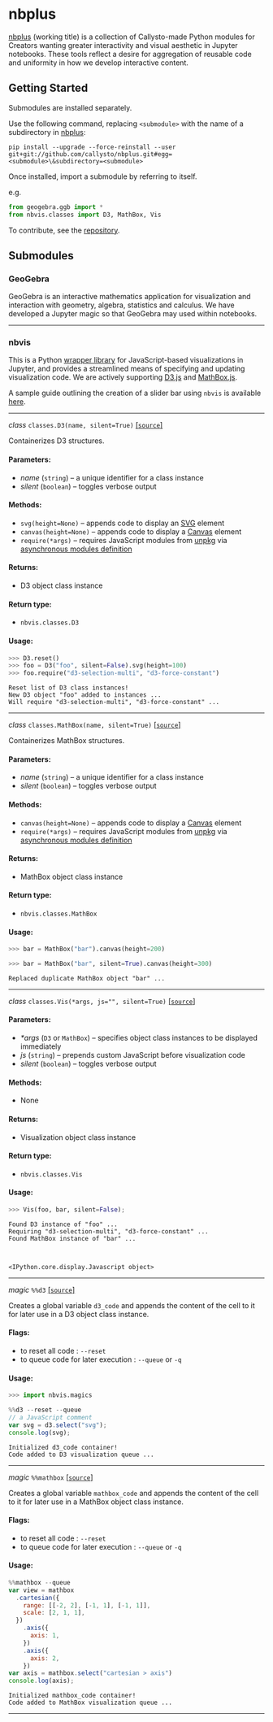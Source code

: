 
# nbplus

[nbplus](https://github.com/callysto/nbplus) (working title) is a collection of Callysto-made Python modules for Creators wanting greater interactivity and visual aesthetic in Jupyter notebooks. These tools reflect a desire for aggregation of reusable code and uniformity in how we develop interactive content.

## Getting Started

Submodules are installed separately.

Use the following command, replacing `<submodule>` with the name of a subdirectory in [nbplus](https://github.com/callysto/nbplus):

`pip install --upgrade --force-reinstall --user git+git://github.com/callysto/nbplus.git#egg=<submodule>\&subdirectory=<submodule>`

Once installed, import a submodule by referring to itself.

e.g.

```python
from geogebra.ggb import *
from nbvis.classes import D3, MathBox, Vis
```

To contribute, see the [repository](https://github.com/callysto/nbplus).

## Submodules

### <a name="geogebra">GeoGebra</a>

GeoGebra is an interactive mathematics application for visualization and interaction with geometry, algebra, statistics and calculus. We have developed a Jupyter magic so that GeoGebra may used within notebooks.

---

### <a name="nbvis">nbvis</a>

This is a Python [wrapper library](https://en.wikipedia.org/wiki/Wrapper_library) for JavaScript-based visualizations in Jupyter, and provides a streamlined means of specifying and updating visualization code. We are actively supporting [D3.js](https://d3js.org/) and [MathBox.js](https://github.com/unconed/mathbox).

A sample guide outlining the creation of a slider bar using `nbvis` is available [here](https://github.com/callysto/training-manual-live/blob/extensions/guides/nbvisGuide.ipynb).

---

_class_ `classes.D3(name, silent=True)` [[`source`]](https://github.com/callysto/nbplus/blob/master/nbvis/classes.py)

Containerizes D3 structures.

#### Parameters:
* _name_ (`string`) – a unique identifier for a class instance
* _silent_ (`boolean`) – toggles verbose output

#### Methods:
* `svg(height=None)` – appends code to display an [SVG](https://en.wikipedia.org/wiki/Scalable_Vector_Graphics) element
* `canvas(height=None)` – appends code to display a [Canvas](https://en.wikipedia.org/wiki/Canvas_element) element
* `require(*args)` – requires JavaScript modules from [unpkg](https://unpkg.com/) via [asynchronous modules definition](https://en.wikipedia.org/wiki/Asynchronous_module_definition) 

#### Returns: 

* D3 object class instance

#### Return type:	

* `nbvis.classes.D3`

#### Usage:


```python
>>> D3.reset()
>>> foo = D3("foo", silent=False).svg(height=100)
>>> foo.require("d3-selection-multi", "d3-force-constant")
```

    Reset list of D3 class instances!
    New D3 object "foo" added to instances ...
    Will require "d3-selection-multi", "d3-force-constant" ...


---

_class_ `classes.MathBox(name, silent=True)` [[`source`]](https://github.com/callysto/nbplus/blob/master/nbvis/classes.py)

Containerizes MathBox structures.

#### Parameters:
* _name_ (`string`) – a unique identifier for a class instance
* _silent_ (`boolean`) – toggles verbose output

#### Methods:
* `canvas(height=None)` – appends code to display a [Canvas](https://en.wikipedia.org/wiki/Canvas_element) element
* `require(*args)` – requires JavaScript modules from [unpkg](https://unpkg.com/) via [asynchronous modules definition](https://en.wikipedia.org/wiki/Asynchronous_module_definition) 

#### Returns: 

* MathBox object class instance

#### Return type:	

* `nbvis.classes.MathBox`

#### Usage:


```python
>>> bar = MathBox("bar").canvas(height=200)
```


```python
>>> bar = MathBox("bar", silent=True).canvas(height=300)
```

    Replaced duplicate MathBox object "bar" ...


---

_class_ `classes.Vis(*args, js="", silent=True)` [[`source`]](https://github.com/callysto/nbplus/blob/master/nbvis/classes.py)

#### Parameters:
* _*args_ (`D3` or `MathBox`) – specifies object class instances to be displayed immediately
* _js_ (`string`) – prepends custom JavaScript before visualization code
* _silent_ (`boolean`) – toggles verbose output

#### Methods:
* None

#### Returns: 

* Visualization object class instance

#### Return type:	

* `nbvis.classes.Vis`

#### Usage:


```python
>>> Vis(foo, bar, silent=False);
```

    Found D3 instance of "foo" ...
    Requiring "d3-selection-multi", "d3-force-constant" ...
    Found MathBox instance of "bar" ...



    <IPython.core.display.Javascript object>


---

_magic_ `%%d3` [[`source`]](https://github.com/callysto/nbplus/blob/master/nbvis/magics.py)

Creates a global variable `d3_code` and appends the content of the cell to it for later use in a D3 object class instance. 

#### Flags:
* to reset all code : `--reset`
* to queue code for later execution : `--queue` or `-q`

#### Usage:


```python
>>> import nbvis.magics
```


```javascript
%%d3 --reset --queue
// a JavaScript comment
var svg = d3.select("svg");
console.log(svg);
```

    Initialized d3_code container!
    Code added to D3 visualization queue ...


---

_magic_ `%%mathbox` [[`source`]](https://github.com/callysto/nbplus/blob/master/nbvis/magics.py)

Creates a global variable `mathbox_code` and appends the content of the cell to it for later use in a MathBox object class instance.

#### Flags:
* to reset all code : `--reset`
* to queue code for later execution : `--queue` or `-q`

#### Usage:


```javascript
%%mathbox --queue
var view = mathbox
  .cartesian({
    range: [[-2, 2], [-1, 1], [-1, 1]],
    scale: [2, 1, 1],
  })
    .axis({
      axis: 1,
    })
    .axis({
      axis: 2,
    })
var axis = mathbox.select("cartesian > axis")
console.log(axis);
```

    Initialized mathbox_code container!
    Code added to MathBox visualization queue ...


---
